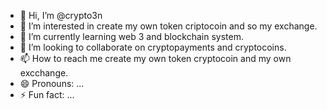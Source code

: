 - 👋 Hi, I’m @crypto3n
- 👀 I’m interested in create my own token criptocoin and so my exchange.
- 🌱 I’m currently learning web 3 and blockchain system.
- 💞️ I’m looking to collaborate on cryptopayments and cryptocoins.
- 📫 How to reach me create my own token cryptocoin and my own excchange.
- 😄 Pronouns: ...
- ⚡ Fun fact: ...

<!---
crypto3n/crypto3n is a ✨ special ✨ repository because its `README.md` (this file) appears on your GitHub profile.
You can click the Preview link to take a look at your changes.
--->
